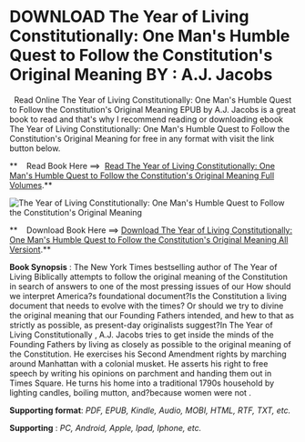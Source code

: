  **DOWNLOAD The Year of Living Constitutionally: One Man's Humble Quest to Follow the Constitution's Original Meaning BY : A.J. Jacobs**
=======================================================================================================================================

  Read Online The Year of Living Constitutionally: One Man's Humble Quest to Follow the Constitution's Original Meaning EPUB by A.J. Jacobs is a great book to read and that's why I recommend reading or downloading ebook The Year of Living Constitutionally: One Man's Humble Quest to Follow the Constitution's Original Meaning for free in any format with visit the link button below.

**    Read Book Here ==>  [Read The Year of Living Constitutionally: One Man's Humble Quest to Follow the Constitution's Original Meaning Full Volumes](https://goodreadbook.site/?book=0593136748).**

![The Year of Living Constitutionally: One Man's Humble Quest to Follow the Constitution's Original Meaning](https://i.gr-assets.com/images/S/compressed.photo.goodreads.com/books/1707169789l/195888511.jpg)

**    Download Book Here ==> [Download The Year of Living Constitutionally: One Man's Humble Quest to Follow the Constitution's Original Meaning All Versiont](https://goodreadbook.site/?book=0593136748).**

**Book Synopsis** : The New York Times bestselling author of The Year of Living Biblically attempts to follow the original meaning of the Constitution in search of answers to one of the most pressing issues of our How should we interpret America?s foundational document?Is the Constitution a living document that needs to evolve with the times? Or should we try to divine the original meaning that our Founding Fathers intended, and hew to that as strictly as possible, as present-day originalists suggest?In The Year of Living Constitutionally , A.J. Jacobs tries to get inside the minds of the Founding Fathers by living as closely as possible to the original meaning of the Constitution. He exercises his Second Amendment rights by marching around Manhattan with a colonial musket. He asserts his right to free speech by writing his opinions on parchment and handing them out in Times Square. He turns his home into a traditional 1790s household by lighting candles, boiling mutton, and?because women were not .

**Supporting format**: _PDF, EPUB, Kindle, Audio, MOBI, HTML, RTF, TXT, etc._

**Supporting** : _PC, Android, Apple, Ipad, Iphone, etc._